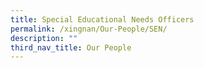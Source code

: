 ```yaml
---
title: Special Educational Needs Officers
permalink: /xingnan/Our-People/SEN/
description: ""
third_nav_title: Our People
---
```

